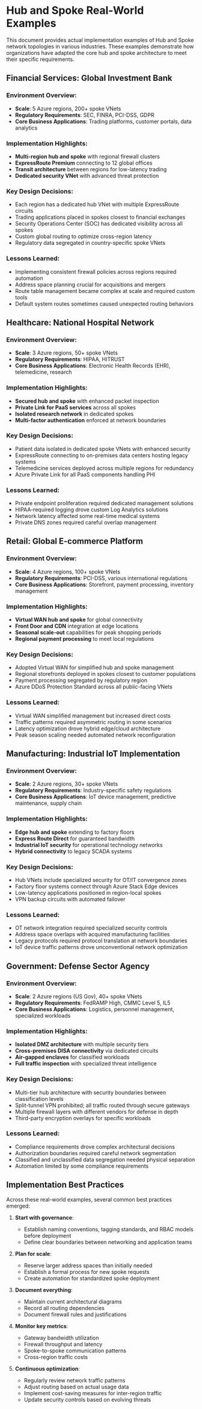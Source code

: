 # Hub and Spoke Real-World Examples

This document provides actual implementation examples of Hub and Spoke network topologies in various industries. These examples demonstrate how organizations have adapted the core hub and spoke architecture to meet their specific requirements.

## Financial Services: Global Investment Bank

### Environment Overview:
- **Scale**: 5 Azure regions, 200+ spoke VNets
- **Regulatory Requirements**: SEC, FINRA, PCI-DSS, GDPR
- **Core Business Applications**: Trading platforms, customer portals, data analytics

### Implementation Highlights:
- **Multi-region hub and spoke** with regional firewall clusters
- **ExpressRoute Premium** connecting to 12 global offices
- **Transit architecture** between regions for low-latency trading
- **Dedicated security VNet** with advanced threat protection

### Key Design Decisions:
- Each region has a dedicated hub VNet with multiple ExpressRoute circuits
- Trading applications placed in spokes closest to financial exchanges
- Security Operations Center (SOC) has dedicated visibility across all spokes
- Custom global routing to optimize cross-region latency
- Regulatory data segregated in country-specific spoke VNets

### Lessons Learned:
- Implementing consistent firewall policies across regions required automation
- Address space planning crucial for acquisitions and mergers
- Route table management became complex at scale and required custom tools
- Default system routes sometimes caused unexpected routing behaviors

## Healthcare: National Hospital Network

### Environment Overview:
- **Scale**: 3 Azure regions, 50+ spoke VNets
- **Regulatory Requirements**: HIPAA, HITRUST
- **Core Business Applications**: Electronic Health Records (EHR), telemedicine, research

### Implementation Highlights:
- **Secured hub and spoke** with enhanced packet inspection
- **Private Link for PaaS services** across all spokes
- **Isolated research network** in dedicated spokes
- **Multi-factor authentication** enforced at network boundaries

### Key Design Decisions:
- Patient data isolated in dedicated spoke VNets with enhanced security
- ExpressRoute connecting to on-premises data centers hosting legacy systems
- Telemedicine services deployed across multiple regions for redundancy
- Azure Private Link for all PaaS components handling PHI

### Lessons Learned:
- Private endpoint proliferation required dedicated management solutions
- HIPAA-required logging drove custom Log Analytics solutions
- Network latency affected some real-time medical systems
- Private DNS zones required careful overlap management

## Retail: Global E-commerce Platform

### Environment Overview:
- **Scale**: 4 Azure regions, 100+ spoke VNets
- **Regulatory Requirements**: PCI-DSS, various international regulations
- **Core Business Applications**: Storefront, payment processing, inventory management

### Implementation Highlights:
- **Virtual WAN hub and spoke** for global connectivity
- **Front Door and CDN** integration at edge locations
- **Seasonal scale-out** capabilities for peak shopping periods
- **Regional payment processing** to meet local regulations

### Key Design Decisions:
- Adopted Virtual WAN for simplified hub and spoke management
- Regional storefronts deployed in spokes closest to customer populations
- Payment processing segregated by regulatory region
- Azure DDoS Protection Standard across all public-facing VNets

### Lessons Learned:
- Virtual WAN simplified management but increased direct costs
- Traffic patterns required asymmetric routing in some scenarios
- Latency optimization drove hybrid edge/cloud architecture
- Peak season scaling needed automated network reconfiguration

## Manufacturing: Industrial IoT Implementation

### Environment Overview:
- **Scale**: 2 Azure regions, 30+ spoke VNets
- **Regulatory Requirements**: Industry-specific safety regulations
- **Core Business Applications**: IoT device management, predictive maintenance, supply chain

### Implementation Highlights:
- **Edge hub and spoke** extending to factory floors
- **Express Route Direct** for guaranteed bandwidth
- **Industrial IoT security** for operational technology networks
- **Hybrid connectivity** to legacy SCADA systems

### Key Design Decisions:
- Hub VNets include specialized security for OT/IT convergence zones
- Factory floor systems connect through Azure Stack Edge devices
- Low-latency applications positioned in region-local spokes
- VPN backup circuits with automated failover

### Lessons Learned:
- OT network integration required specialized security controls
- Address space overlaps with acquired manufacturing facilities
- Legacy protocols required protocol translation at network boundaries
- IoT device traffic patterns drove unconventional network optimization

## Government: Defense Sector Agency

### Environment Overview:
- **Scale**: 2 Azure regions (US Gov), 40+ spoke VNets
- **Regulatory Requirements**: FedRAMP High, CMMC Level 5, IL5
- **Core Business Applications**: Logistics, personnel management, specialized workloads

### Implementation Highlights:
- **Isolated DMZ architecture** with multiple security tiers
- **Cross-premises DISA connectivity** via dedicated circuits
- **Air-gapped enclaves** for classified workloads
- **Full traffic inspection** with specialized threat intelligence

### Key Design Decisions:
- Multi-tier hub architecture with security boundaries between classification levels
- Split-tunnel VPN prohibited; all traffic routed through secure gateways
- Multiple firewall layers with different vendors for defense in depth
- Third-party encryption overlays for specific workloads

### Lessons Learned:
- Compliance requirements drove complex architectural decisions
- Authorization boundaries required careful network segmentation
- Classified and unclassified data segregation needed physical separation
- Automation limited by some compliance requirements

## Implementation Best Practices

Across these real-world examples, several common best practices emerged:

1. **Start with governance**:
   - Establish naming conventions, tagging standards, and RBAC models before deployment
   - Define clear boundaries between networking and application teams

2. **Plan for scale**:
   - Reserve larger address spaces than initially needed
   - Establish a formal process for new spoke requests
   - Create automation for standardized spoke deployment

3. **Document everything**:
   - Maintain current architectural diagrams
   - Record all routing dependencies
   - Document firewall rules and justifications

4. **Monitor key metrics**:
   - Gateway bandwidth utilization
   - Firewall throughput and latency
   - Spoke-to-spoke communication patterns
   - Cross-region traffic costs

5. **Continuous optimization**:
   - Regularly review network traffic patterns
   - Adjust routing based on actual usage data
   - Implement cost-saving measures for inter-region traffic
   - Update security controls based on evolving threats